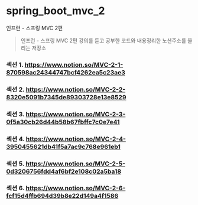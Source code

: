 # spring_boot_mvc_2

인프런 - 스프링 MVC 2편

> 인프런 - 스프링 MVC 2편 강의를 듣고 공부한 코드와 내용정리한 노션주소를 올리는 저장소

### 섹션 1. https://www.notion.so/MVC-2-1-870598ac24344747bcf4262ea5c23ae3

### 섹션 2. https://www.notion.so/MVC-2-2-8320e5091b7345de89303728e13e8529

### 섹션 3. https://www.notion.so/MVC-2-3-0f5a30cb26d44b58b67fbffc7c0e7e41

### 섹션 4. https://www.notion.so/MVC-2-4-3950455621db41f5a7ac9c768e961eb1

### 섹션 5. https://www.notion.so/MVC-2-5-0d3206756fdd4af6bf2e108c02a5ba18

### 섹션 6. https://www.notion.so/MVC-2-6-fcf15d4ffb694d39b8e22d149a4f1586